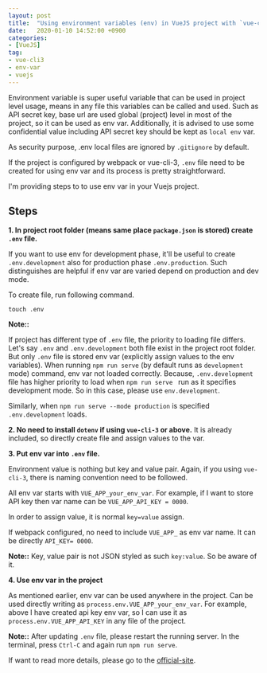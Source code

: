 ```yaml
---
layout: post
title:  "Using environment variables (env) in VueJS project with `vue-cli-3`"
date:   2020-01-10 14:52:00 +0900
categories: 
- [VueJS]
tag:
- vue-cli3
- env-var
- vuejs
---
```

Environment variable is super useful variable that can be used in project level usage, means in any file this variables can be called and used. Such as API secret key, base url are used global (project) level in most of the project, so it can be used as env var. Additionally, it is advised to use some confidential value including API secret key should be kept as `local env` var.

As security purpose, .env local files are ignored by `.gitignore` by default.

If the project is configured by webpack or vue-cli-3, `.env` file need to be created for using env var and its process is pretty straightforward.

 I'm providing steps to to use env var in your Vuejs project.

## Steps

 **1. In project root folder (means same place `package.json` is stored) create `.env` file.**

If you want to use env for development phase, it'll be useful to create `.env.development` also for production phase `.env.production`. Such distinguishes are helpful if env var are varied depend on production and dev mode.

To create file, run following command.

`touch .env  `

**Note::**

If project has different type of `.env` file, the priority to loading file differs.
Let's say `.env` and `.env.development` both file exist in the project root folder. But only `.env` file is stored env var (explicitly assign values to the env variables). When running `npm run serve` (by default runs as `development` mode) command, env var not loaded correctly. Because, `.env.development` file has higher priority to load when `npm run serve ` run as it specifies development mode. So in this case, please use `env.development`.

Similarly, when `npm run serve --mode production` is specified `.env.development` loads.

 **2. No need to install `dotenv` if using `vue-cli-3` or above.**
It is already included, so directly create file and assign values to the var.

**3. Put env var into `.env` file.**

Environment value is nothing but key and value pair. Again, if you using `vue-cli-3`, there is naming convention need to be followed.

All env var starts with `VUE_APP_your_env_var`. For example, if I want to store API key then var name can be `VUE_APP_API_KEY = 0000`.

In order to assign value, it is normal `key=value` assign. 

If webpack configured, no need to include `VUE_APP_` as env var name. It can be directly `API_KEY= 0000`.

**Note::**
Key, value pair is not JSON styled as such `key:value`. So be aware of it.

**4. Use env var in the project**

As mentioned earlier, env var can be used anywhere in the project. Can be used directly writing as `process.env.VUE_APP_your_env_var`. For example, above I have created api key env var, so I can use it as `process.env.VUE_APP_API_KEY` in any file of the project.

**Note::**
After updating `.env` file, please restart the running server. In the terminal, press `Ctrl-C` and again run `npm run serve`.

If want to read more details, please go to the [official-site](https://cli.vuejs.org/guide/mode-and-env.html#example-staging-mode).